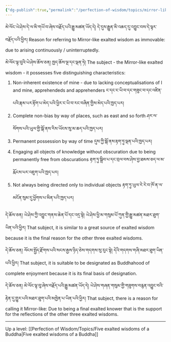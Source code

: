 ```yaml
---
{"dg-publish":true,"permalink":"/perfection-of-wisdom/topics/mirror-like-exalted-wisdom/"}
---
```


མེ་ལོང་ཡེ་ཤེས་དེ་ལ་མི་གཡོ་བ་ཞེས་བརྗོད་པའི་རྒྱུ་མཚན་ཡོད་དེ། དེ་དུས་རྒྱུན་མི་འཆད་དུ་འབྱུང་བས་དེ་ལྟར་བརྗོད་པའི་ཕྱིར། 
Reason for referring to Mirror-like exalted wisdom as immovable: due to arising continuously / uninterruptedly.

མེ་ལོང་ལྟ་བུའི་ཡེ་ཤེས་ཆོས་ཅན། ཁྱད་ཆོས་ལྔ་དང་ལྡན་ཏེ། 
The subject - the Mirror-like exalted wisdom - it possesses five distinguishing characteristics:
1. Non-inherent existence of mine - due to lacking conceptualisations of I and mine, apprehendeds and apprehenders ང་དང་ང་ཡི་བ་དང་གཟུང་བ་དང་འཛིན་པའི་རྣམ་པར་རྟོག་པ་མེད་པའི་ཕྱིར་ང་ཡི་བ་རང་བཞིན་གྱིས་མེད་པའི་ཁྱད་པར།
2. Complete non-bias by way of places, such as east and so forth
   ཤར་ལ་སོགས་པའི་ཡུལ་གྱི་སྒོ་ནས་རིས་ཡོངས་སུ་མ་ཆད་པའི་ཁྱད་པར།
3. Permanent possession by way of time དུས་ཀྱི་སྒོ་ནས་རྟག་ཏུ་ལྡན་པའི་ཁྱད་པར།
4. Engaging all objects of knowledge without obscuration due to being permanently free from obscurations
   རྟག་ཏུ་སྒྲིབ་པ་དང་བྲལ་བས་ཤེས་བྱ་ཐམས་ཅད་ལ་མ་རྨོངས་པར་འཇུག་པའི་ཁྱད་པར།
5. Not always being directed only to individual objects རྟག་ཏུ་ཡུལ་རེ་རེ་བ་ཁོ་ན་ལ་མངོན་སུམ་དུ་ཕྱོགས་པ་མིན་པའི་ཁྱད་པར།

དེ་ཆོས་ཅན། ཡེ་ཤེས་ཀྱི་འབྱུང་གནས་ཆེན་པོ་དང་འདྲ་སྟེ། ཡེ་ཤེས་ཕྱི་མ་གསུམ་པོ་ཀུན་གྱི་རྒྱུ་མཚན་མཐར་ཐུག་ཡིན་པའི་ཕྱིར། 
That subject, it is similar to a great source of exalted wisdom because it is the final reason for the other three exalted wisdoms.

དེ་ཆོས་ཅན། ལོངས་སྤྱོད་རྫོགས་པའི་སངས་རྒྱས་ཉིད་ཅེས་གདགས་སུ་རུང་སྟེ། དེའི་གདགས་གཞི་མཐར་ཐུག་ཡིན་པའི་ཕྱིར། 
That subject, it is suitable to be designated as Buddhahood of complete enjoyment because it is its final basis of designation.

དེ་ཆོས་ཅན། མེ་ལོང་ལྟ་བུ་ཞེས་བརྗོད་པའི་རྒྱུ་མཚན་ཡོད་དེ། ཡེ་ཤེས་གཞན་གསུམ་གྱི་གཟུགས་བརྙན་འབྱུང་བའི་རྟེན་དུ་གྱུར་པའི་མཐར་ཐུག་པའི་མཁྱེན་པ་ཡིན་པའི་ཕྱིར།
That subject, there is a reason for calling it Mirror-like: Due to being a final exalted knower that is the support for the reflections of the other three exalted wisdoms.


---
Up a level: [[Perfection of Wisdom/Topics/Five exalted wisdoms of a Buddha\|Five exalted wisdoms of a Buddha]]